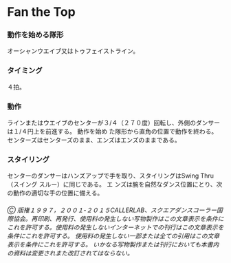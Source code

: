 
# Fan the Top

### 動作を始める隊形

オーシャンウエイブ又はトゥフェイストライン。

### タイミング
 
４拍。

### 動作

ラインまたはウエイブのセンターが３/４（２７０度）回転し、外側のダンサーは１/４円上を前進する。 動作を始め た隊形から直角の位置で動作を終わる。 センターズはセンターズのまま、エンズはエンズのままである。

### スタイリング

センターのダンサーはハンズアップで手を取り、スタイリングはSwing Thru（スイング スルー）に同じである。 エ ンズは腕を自然なダンス位置にとり、次の動作の適切な手の位置に備える。

###### Ⓒ 版権１９９７，２００１-２０１５CALLERLAB、スクエアダンスコーラー国際協会。再印刷、再発行、使用料の発生しない写物製作はこの文章表示を条件にこれを許可する。使用料の発生しないインターネットでの刊行はこの文章表示を条件にこれを許可する。 使用料の発生しない一部または全ての引用はこの文章表示を条件にこれを許可する。 いかなる写物製作または刊行においても本書内の資料は変更されまた改訂されてはならない。
